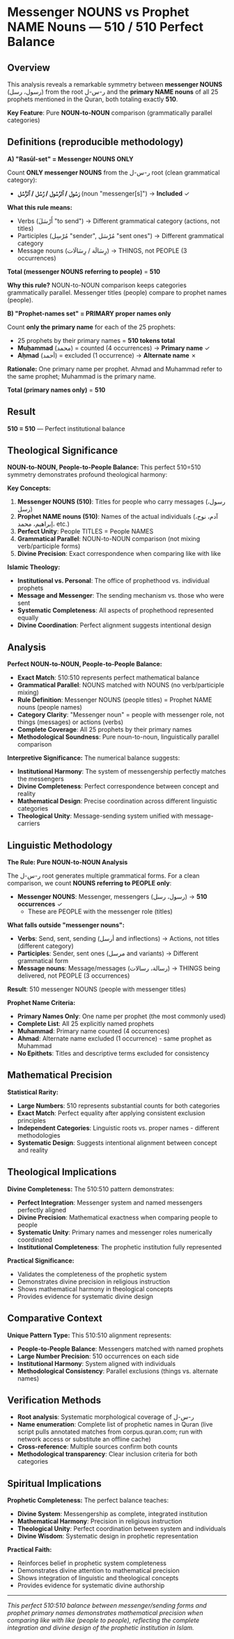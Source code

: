 # Messenger NOUNS vs Prophet NAME Nouns — **510 / 510** Perfect Balance

## Overview

This analysis reveals a remarkable symmetry between **messenger NOUNS** (رسول، رسل) from the root ر-س-ل and the **primary NAME nouns** of all 25 prophets mentioned in the Quran, both totaling exactly **510**.

**Key Feature**: Pure **NOUN-to-NOUN** comparison (grammatically parallel categories)

## Definitions (reproducible methodology)

**A) "Rasūl-set" = Messenger NOUNS ONLY**

Count **ONLY messenger NOUNS** from the ر-س-ل root (clean grammatical category):

- **رَسُول / ٱلرَّسُول / رُسُل / ٱلرُّسُل** (noun "messenger[s]") → **Included** ✓

**What this rule means:**

- Verbs (أَرْسَلَ "to send") → Different grammatical category (actions, not titles)
- Participles (مُرْسِل "sender", مُرْسَل "sent ones") → Different grammatical category
- Message nouns (رِسَالَة / رِسَالَات) → THINGS, not PEOPLE (3 occurrences)

**Total (messenger NOUNS referring to people)** = **510**

**Why this rule?** NOUN-to-NOUN comparison keeps categories grammatically parallel. Messenger titles (people) compare to prophet names (people).

**B) "Prophet-names set" = PRIMARY proper names only**

Count **only the primary name** for each of the 25 prophets:

- 25 prophets by their primary names = **510 tokens total**
- **Muḥammad** (محمد) = counted (4 occurrences) → **Primary name** ✓
- **Aḥmad** (أحمد) = excluded (1 occurrence) → **Alternate name** ✗

**Rationale:** One primary name per prophet. Ahmad and Muhammad refer to the same prophet; Muhammad is the primary name.

**Total (primary names only)** = **510**

## Result

**510 = 510** — Perfect institutional balance

## Theological Significance

**NOUN-to-NOUN, People-to-People Balance:**
This perfect 510=510 symmetry demonstrates profound theological harmony:

**Key Concepts:**

1. **Messenger NOUNS (510)**: Titles for people who carry messages (رسول، رسل)
2. **Prophet NAME nouns (510)**: Names of the actual individuals (آدم، نوح، إبراهيم، محمد، etc.)
3. **Perfect Unity**: People TITLES = People NAMES
4. **Grammatical Parallel**: NOUN-to-NOUN comparison (not mixing verb/participle forms)
5. **Divine Precision**: Exact correspondence when comparing like with like

**Islamic Theology:**

- **Institutional vs. Personal**: The office of prophethood vs. individual prophets
- **Message and Messenger**: The sending mechanism vs. those who were sent
- **Systematic Completeness**: All aspects of prophethood represented equally
- **Divine Coordination**: Perfect alignment suggests intentional design

## Analysis

**Perfect NOUN-to-NOUN, People-to-People Balance:**

- **Exact Match**: 510:510 represents perfect mathematical balance
- **Grammatical Parallel**: NOUNS matched with NOUNS (no verb/participle mixing)
- **Rule Definition**: Messenger NOUNS (people titles) = Prophet NAME nouns (people names)
- **Category Clarity**: "Messenger noun" = people with messenger role, not things (messages) or actions (verbs)
- **Complete Coverage**: All 25 prophets by their primary names
- **Methodological Soundness**: Pure noun-to-noun, linguistically parallel comparison

**Interpretive Significance:**
The numerical balance suggests:

- **Institutional Harmony**: The system of messengership perfectly matches the messengers
- **Divine Completeness**: Perfect correspondence between concept and reality
- **Mathematical Design**: Precise coordination across different linguistic categories
- **Theological Unity**: Message-sending system unified with message-carriers

## Linguistic Methodology

**The Rule: Pure NOUN-to-NOUN Analysis**

The ر-س-ل root generates multiple grammatical forms. For a clean comparison, we count **NOUNS referring to PEOPLE only**:

- **Messenger NOUNS**: Messenger, messengers (رسول، رسل) → **510 occurrences** ✓
  - These are PEOPLE with the messenger role (titles)

**What falls outside "messenger nouns":**

- **Verbs**: Send, sent, sending (أرسل and inflections) → Actions, not titles (different category)
- **Participles**: Sender, sent ones (مرسل and variants) → Different grammatical form
- **Message nouns**: Message/messages (رسالة، رسالات) → THINGS being delivered, not PEOPLE (3 occurrences)

**Result**: 510 messenger NOUNS (people with messenger titles)

**Prophet Name Criteria:**

- **Primary Names Only**: One name per prophet (the most commonly used)
- **Complete List**: All 25 explicitly named prophets
- **Muhammad**: Primary name counted (4 occurrences)
- **Ahmad**: Alternate name excluded (1 occurrence) - same prophet as Muhammad
- **No Epithets**: Titles and descriptive terms excluded for consistency

## Mathematical Precision

**Statistical Rarity:**

- **Large Numbers**: 510 represents substantial counts for both categories
- **Exact Match**: Perfect equality after applying consistent exclusion principles
- **Independent Categories**: Linguistic roots vs. proper names - different methodologies
- **Systematic Design**: Suggests intentional alignment between concept and reality

## Theological Implications

**Divine Completeness:**
The 510:510 pattern demonstrates:

- **Perfect Integration**: Messenger system and named messengers perfectly aligned
- **Divine Precision**: Mathematical exactness when comparing people to people
- **Systematic Unity**: Primary names and messenger roles numerically coordinated
- **Institutional Completeness**: The prophetic institution fully represented

**Practical Significance:**

- Validates the completeness of the prophetic system
- Demonstrates divine precision in religious instruction
- Shows mathematical harmony in theological concepts
- Provides evidence for systematic divine design

## Comparative Context

**Unique Pattern Type:**
This 510:510 alignment represents:

- **People-to-People Balance**: Messengers matched with named prophets
- **Large Number Precision**: 510 occurrences on each side
- **Institutional Harmony**: System aligned with individuals
- **Methodological Consistency**: Parallel exclusions (things vs. alternate names)

## Verification Methods

- **Root analysis**: Systematic morphological coverage of ر-س-ل
- **Name enumeration**: Complete list of prophetic names in Quran (live script pulls annotated matches from corpus.quran.com; run with network access or substitute an offline cache)
- **Cross-reference**: Multiple sources confirm both counts
- **Methodological transparency**: Clear inclusion criteria for both categories

## Spiritual Implications

**Prophetic Completeness:**
The perfect balance teaches:

- **Divine System**: Messengership as complete, integrated institution
- **Mathematical Harmony**: Precision in religious instruction
- **Theological Unity**: Perfect coordination between system and individuals
- **Divine Wisdom**: Systematic design in prophetic representation

**Practical Faith:**

- Reinforces belief in prophetic system completeness
- Demonstrates divine attention to mathematical precision
- Shows integration of linguistic and theological concepts
- Provides evidence for systematic divine authorship

---

_This perfect 510:510 balance between messenger/sending forms and prophet primary names demonstrates mathematical precision when comparing like with like (people to people), reflecting the complete integration and divine design of the prophetic institution in Islam._
